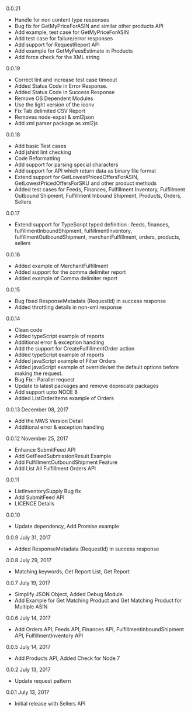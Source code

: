 0.0.21
  - Handle for non content type responses
  - Bug fix for GetMyPriceForASIN and similar other products API
  - Add example, test case for GetMyPriceForASIN
  - Add test case for failure/error responses
  - Add support for RequestReport API
  - Add example for GetMyFeesEstimate in Products
  - Add force check for the XML string
  
0.0.19
  - Correct lint and increase test case timeout
  - Added Status Code in Error Response.
  - Added Status Code in Success Response
  - Remove OS Dependent Modules
  - Use the light version of the iconv
  - Fix Tab delimited CSV Report
  - Removes node-expat & xml2json
  - Add xml parser package as xml2js

0.0.18
  - Add basic Test cases
  - Add jshint lint checking
  - Code Reformatting
  - Add support for parsing special characters
  - Add support for API which return data as binary file format
  - Extend support for GetLowestPricedOffersForASIN, GetLowestPricedOffersForSKU and other product methods
  - Added test cases for Feeds, Finances, Fulfillment Inventory, Fulfillment Outbound Shipment, Fulfillment Inbound Shipment, Products, Orders, Sellers

0.0.17
  - Extend support for TypeScript typed definition : feeds, finances, fulfillmentInboundShipment, fulfillmentInventory, fulfillmentOutboundShipment, merchantFulfillment, orders, products, sellers

0.0.16
  - Added example of MerchantFulfillment
  - Added support for the comma delimiter report
  - Added example of Comma delimiter report

0.0.15
  - Bug fixed ResponseMetadata (RequestId) in success response
  - Added throttling details in non-xml response 
  
0.0.14
  - Clean code
  - Added typeScript example of reports
  - Additional error & exception handling
  - Add the support for CreateFulfillmentOrder action
  - Added typeScript example of reports
  - Added javaScript example of Filter Orders
  - Added javaScript example of override/set the default options before making the request.
  - Bug Fix : Parallel request
  - Update to latest packages and remove deprecate packages
  - Add support upto NODE 8
  - Added ListOrderItems example of Orders

0.0.13 December 08, 2017
  - Add the MWS Version Detail
  - Additional error & exception handling

0.0.12 November 25, 2017
  - Enhance SubmitFeed API
  - Add GetFeedSubmissionResult Example
  - Add FulfillmentOutboundShipment Feature
  - Add List All Fulfillment Orders API

0.0.11
  - ListInventorySupply Bug fix
  - Add SubmitFeed API
  - LICENCE Details

0.0.10
  - Update dependency, Add Promise example

0.0.9 July 31, 2017
  - Added ResponseMetadata (RequestId) in success response
  
0.0.8 July 29, 2017
  - Matching keywords, Get Report List, Get Report
  
0.0.7 July 19, 2017
  - Simplify JSON Object, Added Debug Module
  - Add Example for Get Matching Product and Get Matching Product for Multiple ASIN
  
0.0.6 July 14, 2017
  - Add Orders API, Feeds API, Finances API, FulfillmentInboundShipment API, FulfillmentInventory API
  
0.0.5 July 14, 2017
  - Add Products API, Added Check for Node 7

0.0.2 July 13, 2017
  - Update request pattern

0.0.1 July 13, 2017
  - Initial release with Sellers API